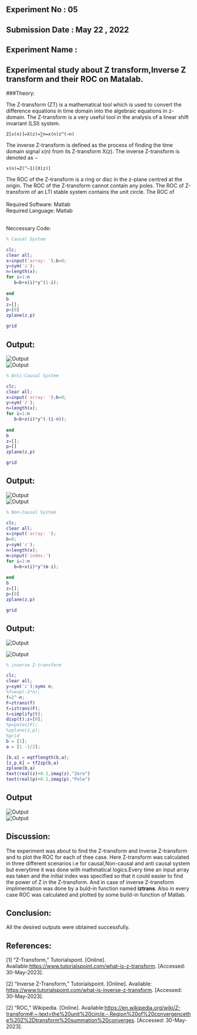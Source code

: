 ## Experiment No : 05

## Submission Date : May 22 , 2022

## Experiment Name :

## Experimental study about Z transform,Inverse Z transform and their ROC on Matalab.

###Theory:
<p>The Z-transform (ZT) is a mathematical tool which is used to convert the difference equations in time domain into the algebraic equations in z-domain.
The Z-transform is a very useful tool in the analysis of a linear shift invariant (LSI) system.

```
Z[x(n)]=X(z)=∑n=x(n)z^(−n)
```

<p>The inverse Z-transform is defined as the process of finding the time domain signal x(n) from its Z-transform X(z). The inverse Z-transform is denoted as −

```
x(n)=Z(^−1)[X(z)]
```
<p>The ROC of the Z-transform is a ring or disc in the z-plane centred at the origin. The ROC of the Z-transform cannot contain any poles. The ROC of Z-transform of an LTI stable system contains the unit circle. The ROC of 
<br>
<br>
Required Software:   Matlab
<br>
Required Language:  Matlab
<br>
<br>

Neccessary Code:

```Matlab
% Causal System

clc;
clear all;
x=input('array: ');b=0;
y=sym('z');
n=length(x);
for i=1:n
   b=b+x(i)*y^(1-i); 
    
end
b
z=[];
p=[0]
zplane(z,p)

grid
```

## Output:
![Output](src/causal.png)
<br>
![Output](src/causal2.png)
  <br>
   
```matlab
% Anti-Causal System

clc;
clear all;
x=input('array: ');b=0;
y=sym('z');
n=length(x);
for i=1:n
   b=b+x(i)*y^(-(i-n)); 
    
end
b
z=[];
p=[]
zplane(z,p)

grid
```

## Output:
![Output](src/anticausal.png)
   <br>
![Output](src/anticausal2.png)
  <br>
   
```matlab
% Non-Causal System

clc;
clear all;
x=input('array: ');
b=0;
y=sym('z');
n=length(x);
m=input('index:')
for i=1:n
   b=b+x(i)*y^(m-i); 
    
end
b
z=[];
p=[0]
zplane(z,p)

grid
```
## Output:

![Output](src/noncausal.png)
 <br>
   
![Output](src/noncausal2.png)
 <br>

   
```matlab
% inverse Z-transform

clc;
clear all;
y=sym('z');syms n;
%f=exp(-2*n);
f=2^-n;
F=ztrans(f)
t=iztrans(F);
t=simplify(t);
disp(t);z=[0];
%p=poles(F);
%zplane(z,p);
%grid
b = [1];
a = [1 -1/2];

[b,a] = eqtflength(b,a);
[z,p,k] = tf2zp(b,a)
zplane(b,a)
text(real(z)+0.1,imag(z),"Zero")
text(real(p)+0.1,imag(p),"Pole")
```

##  Output
   
   ![Output](src/inverse.png)
   <br>
   ![Output](src/inverse2.png)
   <br>

## Discussion:

<p style="text-align: justify">

The experiment was about to find the Z-transform and Inverse Z-transform and to plot the ROC for each of thee case.
Here Z-transform was calculated in three different scenarios i.e for causal,Non-causal and anti causal system but everytime it was done with mathmatical logics.Every time an input array eas taken and the initial index was specified so that it could easier to find the power of Z in the Z-transform.
And in case of inverse Z-transform implimentation was done by a buld-in function named <b>iztrans</b>.
Also in every case ROC was calculated and plotted by some build-in function of Matlab.

</p>

## Conclusion:

<p style="text-align: justify">

All the desired outputs were obtained successfully.

</p>

## References:

[1] “Z-Transform,” Tutorialspont. [Online]. Available:https://www.tutorialspoint.com/what-is-z-transform. [Accessed: 30-May-2023].

[2] “Inverse Z-Transform,” Tutorialspoint. [Online]. Available: https://www.tutorialspoint.com/what-is-inverse-z-transform. [Accessed: 30-May-2023].

[2] “ROC,” Wikipedia. [Online]. Available:https://en.wikipedia.org/wiki/Z-transform#:~:text=the%20unit%20circle.-,Region%20of%20convergencethe%20Z%2Dtransform%20summation%20converges. [Accessed: 30-May-2023].
